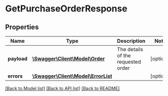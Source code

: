 # GetPurchaseOrderResponse

## Properties
Name | Type | Description | Notes
------------ | ------------- | ------------- | -------------
**payload** | [**\Swagger\Client\Model\Order**](Order.md) | The details of the requested order | [optional] 
**errors** | [**\Swagger\Client\Model\ErrorList**](ErrorList.md) |  | [optional] 

[[Back to Model list]](../README.md#documentation-for-models) [[Back to API list]](../README.md#documentation-for-api-endpoints) [[Back to README]](../README.md)


